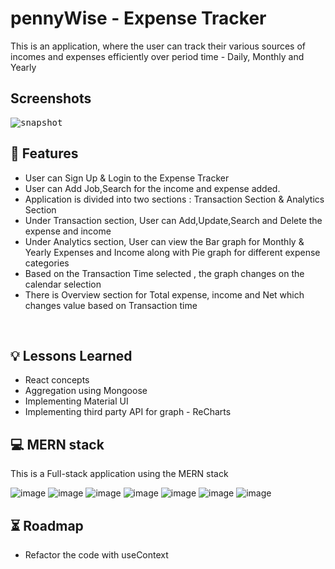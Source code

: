 # pennyWise - Expense Tracker

This is an application, where the user can track their various sources of incomes and expenses efficiently over period time - Daily, Monthly and Yearly

## Screenshots

<kbd>
<img src="https://res.cloudinary.com/djxzl8ay2/image/upload/v1673219778/JT/pennyWise_pbty3g.png" alt="snapshot">
</kbd>

## 🚀 Features

- User can Sign Up & Login to the Expense Tracker
- User can Add Job,Search for the income and expense added.
- Application is divided into two sections : Transaction Section & Analytics Section
- Under Transaction section, User can Add,Update,Search and Delete the expense and income
- Under Analytics section, User can view the Bar graph for Monthly & Yearly Expenses and Income along with Pie graph for different expense categories
- Based on the Transaction Time selected , the graph changes on the calendar selection
- There is Overview section for Total expense, income and Net which changes value based on Transaction time

 <br /> 
 
## 💡 Lessons Learned

- React concepts
- Aggregation using Mongoose
- Implementing Material UI 
- Implementing third party API for graph - ReCharts

## 💻 MERN stack

This is a Full-stack application using the MERN stack

![image](https://img.shields.io/badge/MongoDB-4EA94B?style=for-the-badge&logo=mongodb&logoColor=white)
![image](https://img.shields.io/badge/Express.js-404D59?style=for-the-badge)
![image](https://img.shields.io/badge/React-20232A?style=for-the-badge&logo=react&logoColor=61DAFB)
![image](https://img.shields.io/badge/Node.js-43853D?style=for-the-badge&logo=node.js&logoColor=white)
![image](https://img.shields.io/badge/JavaScript-F7DF1E?style=for-the-badge&logo=javascript&logoColor=black)
![image](https://img.shields.io/badge/HTML5-E34F26?style=for-the-badge&logo=html5&logoColor=white)
![image](https://img.shields.io/badge/CSS3-1572B6?style=for-the-badge&logo=css3&logoColor=white)


## ⏳ Roadmap

- Refactor the code with useContext


